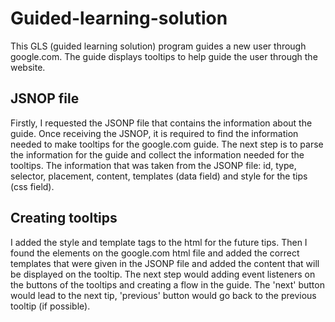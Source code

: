 # Guided-learning-solution
This GLS (guided learning solution) program guides a new user through google.com.
 The guide displays tooltips to help guide the user through the website.

## JSNOP file
Firstly, I requested the JSONP file that contains the information about the guide.
Once receiving the JSNOP, it is required to find the information needed to make tooltips for the google.com guide.
The next step is to parse the information for the guide and collect the information needed for the tooltips.
The information that was taken from the JSONP file:
id, type, selector, placement, content, templates (data field) and style for the tips (css field).

## Creating tooltips
I added the style and template tags to the html for the future tips.
Then I found the elements on the google.com html file and added the correct templates that were given in the JSONP file and added the content that will be displayed on the tooltip.
The next step would adding event listeners on the buttons of the tooltips and creating a flow in the guide.
The 'next' button would lead to the next tip, 'previous' button would go back to the previous tooltip (if possible).

